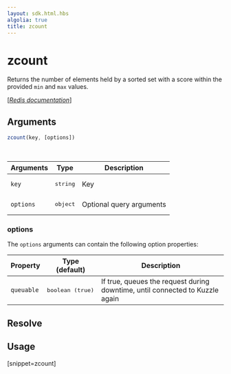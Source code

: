 ```yaml
---
layout: sdk.html.hbs
algolia: true
title: zcount
---
```


# zcount


Returns the number of elements held by a sorted set with a score within the provided `min` and `max` values.

[[_Redis documentation_]](https://redis.io/commands/zcount)

## Arguments

```js
zcount(key, [options])

```

<br/>

| Arguments    | Type    | Description |
|--------------|---------|-------------|
| `key` | <pre>string</pre> | Key |
| ``options`` | <pre>object</pre> | Optional query arguments |

### options

The `options` arguments can contain the following option properties:

| Property   | Type (default)   | Description                       |
| ---------- | ------- | --------------------------------- |
| `queuable` | <pre>boolean (true)</pre> | If true, queues the request during downtime, until connected to Kuzzle again |

## Resolve

## Usage

[snippet=zcount]
